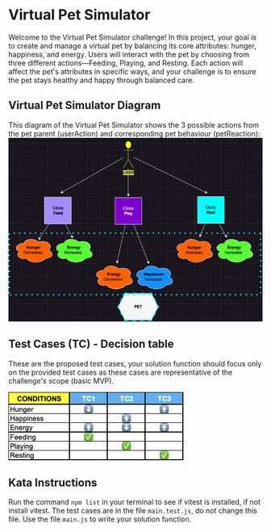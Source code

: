# Virtual Pet Simulator

Welcome to the Virtual Pet Simulator challenge! In this project, your goal is to create and manage a virtual pet by balancing its core attributes: hunger, happiness, and energy.
Users will interact with the pet by choosing from three different actions—Feeding, Playing, and Resting.
Each action will affect the pet's attributes in specific ways, and your challenge is to ensure the pet stays healthy and happy through balanced care.

## Virtual Pet Simulator Diagram

This diagram of the Virtual Pet Simulator shows the 3 possible actions from the pet parent (userAction) and corresponding pet behaviour (petReaction):
![alt text](Hackathon_Diagram.png)

## Test Cases (TC) - Decision table

These are the proposed test cases, your solution function should focus only on the provided test cases as these cases are representative of the challenge's scope (basic MVP).

![alt text](<Hackathon_Decision table.png>)

## Kata Instructions

Run the command `npm list` in your terminal to see if vitest is installed, if not install vitest.
The test cases are in the file `main.test.js`, do not change this file.
Use the file `main.js` to write your solution function.
